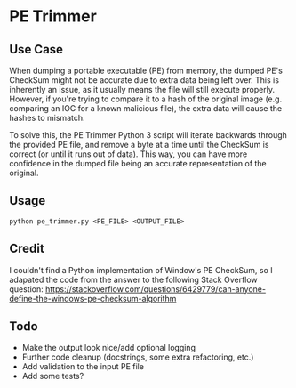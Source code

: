 # PE Trimmer
## Use Case
When dumping a portable executable (PE) from memory, the dumped PE's CheckSum might not be accurate due to extra data being left over. This is inherently an issue, as it usually means the file will still execute properly. However, if you're trying to compare it to a hash of the original image (e.g. comparing an IOC for a known malicious file), the extra data will cause the hashes to mismatch.

To solve this, the PE Trimmer Python 3 script will iterate backwards through the provided PE file, and remove a byte at a time until the CheckSum is correct (or until it runs out of data). This way, you can have more confidence in the dumped file being an accurate representation of the original.

## Usage
```
python pe_trimmer.py <PE_FILE> <OUTPUT_FILE>
```

## Credit
I couldn't find a Python implementation of Window's PE CheckSum, so I adapated the code from the answer to the following Stack Overflow question:
https://stackoverflow.com/questions/6429779/can-anyone-define-the-windows-pe-checksum-algorithm

## Todo
- Make the output look nice/add optional logging
- Further code cleanup (docstrings, some extra refactoring, etc.)
- Add validation to the input PE file
- Add some tests?
